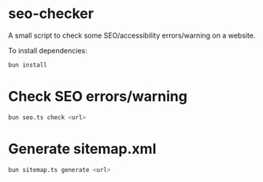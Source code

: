 # seo-checker

A small script to check some SEO/accessibility errors/warning on a website.

To install dependencies:

```bash
bun install
```

# Check SEO errors/warning

```bash
bun seo.ts check <url>
```

# Generate sitemap.xml

```bash
bun sitemap.ts generate <url>
```
